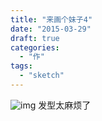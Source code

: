 ```yaml
---
title: "来画个妹子4"
date: "2015-03-29"
draft: true
categories: 
  - "作"
tags: 
  - "sketch"
---
```


![img](http://ww2.sinaimg.cn/large/6f7d1cdfgw1ewy7m74nhqj20er0j4tb2.jpg) 发型太麻烦了
